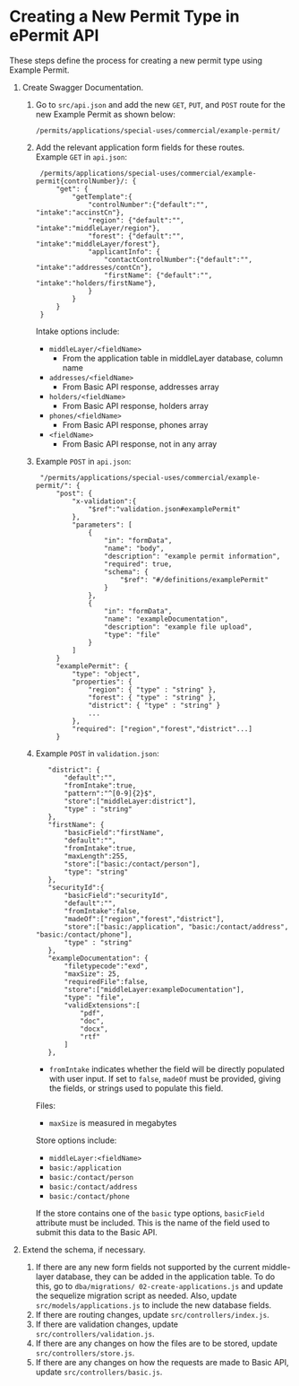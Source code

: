# Creating a New Permit Type in ePermit API

These steps define the process for creating a new permit type using Example Permit.

1. Create Swagger Documentation.
    1. Go to `src/api.json` and add the new `GET`, `PUT`, and `POST` route for the new Example Permit as shown below:

        `/permits/applications/special-uses/commercial/example-permit/`

    2. Add the relevant application form fields for these routes. </br>
        Example `GET` in `api.json`:

            /permits/applications/special-uses/commercial/example-permit{controlNumber}/: {
                "get": {
                    "getTemplate":{
                        "controlNumber":{"default":"", "intake":"accinstCn"},
                        "region": {"default":"", "intake":"middleLayer/region"},
                        "forest": {"default":"", "intake":"middleLayer/forest"},
                        "applicantInfo": {
                            "contactControlNumber":{"default":"", "intake":"addresses/contCn"},
                            "firstName": {"default":"", "intake":"holders/firstName"},
                        }
                    }
                }
            }

        Intake options include:
        - `middleLayer/<fieldName>`
          - From the application table in middleLayer database, column name <fieldName>
        - `addresses/<fieldName>`
          - From Basic API response, addresses array
        - `holders/<fieldName>`
          - From Basic API response, holders array
        - `phones/<fieldName>`
          - From Basic API response, phones array
        - `<fieldName>`
          - From Basic API response, not in any array


    3. Example `POST` in `api.json`:

            "/permits/applications/special-uses/commercial/example-permit/": {
                "post": {
                    "x-validation":{
                        "$ref":"validation.json#examplePermit"
                    },
                    "parameters": [          
                        {
                            "in": "formData",
                            "name": "body",
                            "description": "example permit information",
                            "required": true,
                            "schema": {
                                "$ref": "#/definitions/examplePermit"
                            }
                        },
                        {
                            "in": "formData",
                            "name": "exampleDocumentation",
                            "description": "example file upload",
                            "type": "file"
                        }
                    ] 
                }
                "examplePermit": {
                    "type": "object",
                    "properties": {
                        "region": { "type" : "string" },
                        "forest": { "type" : "string" },
                        "district": { "type" : "string" }
                        ...
                    },
                    "required": ["region","forest","district"...]
                }
    
      4. Example `POST` in `validation.json`:
	   
                "district": {
                    "default":"",
                    "fromIntake":true,
                    "pattern":"^[0-9]{2}$",
                    "store":["middleLayer:district"],
                    "type" : "string"
                },
                "firstName": {
                    "basicField":"firstName",
                    "default":"",
                    "fromIntake":true,
                    "maxLength":255,
                    "store":["basic:/contact/person"],
                    "type": "string"
                },
                "securityId":{
                    "basicField":"securityId",
                    "default":"",
                    "fromIntake":false,
                    "madeOf":["region","forest","district"],
                    "store":["basic:/application", "basic:/contact/address", "basic:/contact/phone"],
                    "type" : "string"
                },
                "exampleDocumentation": {
                    "filetypecode":"exd",
                    "maxSize": 25,
                    "requiredFile":false,
                    "store":["middleLayer:exampleDocumentation"],
                    "type": "file",
                    "validExtensions":[
                        "pdf",
                        "doc",
                        "docx",
                        "rtf"
                    ]
                },
            

          - `fromIntake` indicates whether the field will be directly populated with user input. If set to `false`, `madeOf` must be provided, giving the fields, or strings used to populate this field.

          Files:
          - `maxSize` is measured in megabytes

          Store options include:
          - `middleLayer:<fieldName>`
          - `basic:/application`
          - `basic:/contact/person`
          - `basic:/contact/address`
          - `basic:/contact/phone`

          If the store contains one of the `basic` type options, `basicField` attribute must be included. This is the name of the field used to submit this data to the Basic API.

2. Extend the schema, if necessary.
    1. If there are any new form fields not supported by the current middle-layer  database, they can be added in the application table. To do this, go to `dba/migrations/ 02-create-applications.js` and update the sequelize migration script as needed. Also, update `src/models/applications.js` to include the new database fields.
    2. If there are routing changes, update `src/controllers/index.js`.
    3. If there are validation changes, update `src/controllers/validation.js`.
    4. If there are any changes on how the files are to be stored, update `src/controllers/store.js`.
    5. If there are any changes on how the requests are made to Basic API, update `src/controllers/basic.js`.
